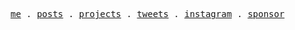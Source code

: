 <p>
  <samp>
    <a href="https://azabroflovski.uz" target="_blank">me</a> .
    <a href="https://azabroflovski.uz/posts" target="_blank">posts</a> .
    <a href="https://azabroflovski.uz/projects" target="_blank">projects</a> .
    <a href="https://twitter.com/azabroflovski" target="_blank">tweets</a> .
    <a href="https://instagram.com/azabroflovski" target="_blank">instagram</a> .
    <a href="https://github.com/sponsors/azabroflovski" target="_blank">sponsor</a>
  </samp>
</p>